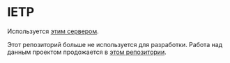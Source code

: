 # IETP

Используется [этим сервером](https://github.com/dev-center-mpu/archive-projects).

Этот репозиторий больше не используется для разработки. Работа над данным проектом продожается в [этом репозитории](https://github.com/dev-center-mpu/ietm-forge).
